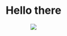 # <h1 align="center">Hello there</h1>

<p align="center">
  <img src="https://github-readme-stats.vercel.app/api?username=artix1500&show_icons=true&theme=dracula&include_all_commits=true&count_private=true">
</p>



